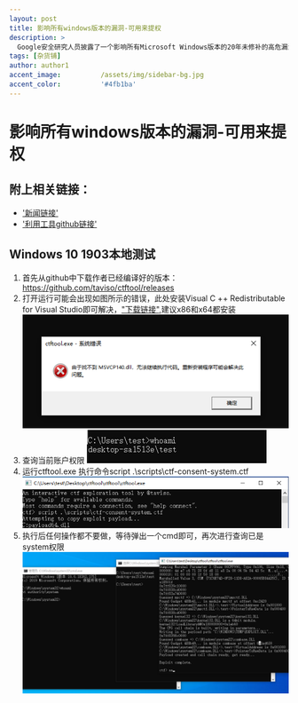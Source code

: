 ```yaml
---
layout: post
title: 影响所有windows版本的漏洞-可用来提权
description: >
  Google安全研究人员披露了一个影响所有Microsoft Windows版本的20年未修补的高危漏洞的详细信息，从Windows XP到最新的Windows 10
tags: [杂货铺]
author: author1
accent_image:          /assets/img/sidebar-bg.jpg
accent_color:          '#4fb1ba'
---
```

# 影响所有windows版本的漏洞-可用来提权

## 附上相关链接：
+ ['新闻链接'](https://thehackernews.com/2019/08/ctfmon-windows-vulnerabilities.html)
+ ['利用工具github链接'](https://github.com/taviso/ctftool)


## Windows 10 1903本地测试
1. 首先从github中下载作者已经编译好的版本：https://github.com/taviso/ctftool/releases
2. 打开运行可能会出现如图所示的错误，此处安装Visual C ++ Redistributable for Visual Studio即可解决，["下载链接"](https://www.microsoft.com/en-us/download/details.aspx?id=48145),建议x86和x64都安装
  ![Full-width image](/assets/img/docs/ctftoolPrivilegeUpgrading/1.png)
3. 查询当前账户权限
  ![Full-width image](/assets/img/docs/ctftoolPrivilegeUpgrading/2.png)
4. 运行ctftool.exe  执行命令script .\scripts\ctf-consent-system.ctf
  ![Full-width image](/assets/img/docs/ctftoolPrivilegeUpgrading/3.png)
5. 执行后任何操作都不要做，等待弹出一个cmd即可，再次进行查询已是system权限
  ![Full-width image](/assets/img/docs/ctftoolPrivilegeUpgrading/4.png)
